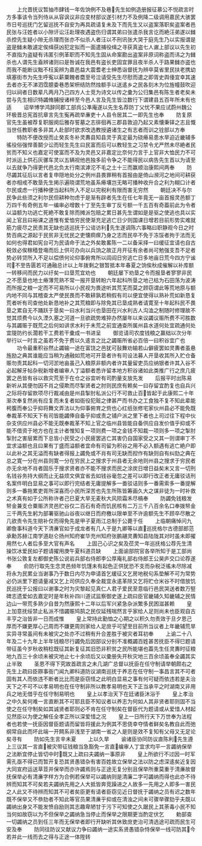 <!-- { "loadSidebar": true } -->
　　上允晋抚议暂抽市肆钱一年佐饷例不及巷先生如例造册报征慕公不悦疏言时方多事该令当列侍从从容讽议非应变材部议遂引材力不及例降二级调用嘉民大骇罢市日号巡抚门乞留巡抚不自安为再具疏请复未及下而先生又以盗案落职矣盗案者邑民张与汪姓者以小隙讦讼汪赴理夜遇盗伤归谓其弟曰张遣杀我言讫而絶汪弟遂以雠杀控先生疑小隙无杀理而张亦不似杀人者汪以不刑讯张大哭于庭先生乃以实报谓是盗是雠未敢遽定俟缉获凶犯定拟而一面遣捕役缉之寻获真盗七人谳上部议以先生初不直指为盗疑有讳匿引例革职而不知先生固从命案勘出盗案非原词称盗而讳之为雠杀也人谓先生盍辨诸则曰是咎诚在我邑有盗长吏固宜罪且夜半杀人于路果雠亦盗也而我不能断议黜不枉奚辨为嘉邑益大震耆老士绅悉诣督抚为辨卒莫省里民扶老携幼填塞街市为先生呼寃以薪粟餽者麕至号泣请受先生尽慰而遣之即胥史舆儓宜幸其速去者亦无不涕泗霑臆委巷悉架枅结防然烛额手以送逺乡之民各刻木为位旌幢鼓吹迎归以祠者日数辈凡两月乃己四方人士竞为诗文以传之彚为公归集邑有陈生者老矣未尝与先生相识特蠲脩脯授诸梓至今邑人言及先生皆泣数行下谓建县五百年所未有也适
　　诏举博学鸿辞同郡工部呉公凖庵遂以先生名荐防丁父忧不果应试蔚州魏公环极晋总宪首抗章言先生寃再疏举亷吏十人县令居其二一即先生也奉
　　防复原官先生虽被荐复职服阕后雅存誓墓之志徘徊再三郡县敦迫乃起又素懐秉铎之志且慨当世任教职者多非其人赴部时欲求改选教授遴诸生之有志者而训之铨部以方奉
　　特防不便改授而止癸亥冬补灵夀县知县灵于真定最为硗瘠易患水旱迫近畿辅多徭役俗强悍善鬬少讼而轻生先生曰民富而后可以教轻生之习禁令尤严然未尽絶者民贫而不知义也嘉定可使富而不及为灵邑又非嘉定比奈何力言于上官非大恤民力不可时派运上供石灰骡车灵以五辆视他邑独多前令争之不能得民以病告先生首以为请至以去就争乃得更代邑北负太行南滨滹沱不毛之土十三而赢顺治康熙间两奉
　　防尽蠲其征后以言者复申隠地处分之例州县畏罪稍有首报由是倚山濒河之地间可耕获者亦相戒不敢垦先生掲示遍晓谓荒地虽系瘠壤岂无略可播种收升合之利为糊口计者尔民或虑一行播种便当起科所入不足以完税利有限而害无穷然
　　朝廷决不与尔民争此些须之利尔民但耕种勿虑于是渐有辟者先生在任七年竟无一亩首报灵邑额丁万四千有奇例五年一编审必增数十丁至先生审丁反亏额一千五百有奇葢前此为令者以溢额为功逃亡死絶不敢复除而摊派包赔之累日甚先生谓如是是驱之使逃也具以实闻上官且曰裕课之道惟有爱恤穷民使渐充足逃亡日少则国课日增若目前形势实难就筋力疲尽之民责其无缺也适巡抚于公谘访利先生遂调陈六事略曰职静观今日之时势百病之源起于民贫非无忧民之吏懐痌瘝乃身之志而民卒不免于冻馁者拘于法而无如何也得君如宪台可为民请命于法之外矣敢畧陈一二以备采择一曰缓征宜请也自古税敛必俟稼穑登塲而后上供可办向以兵饷之故正月开征有余者尚可勉强支吾不足者势必转贷所入不足以偿偾何论仰事俯育所以闾阎日穷逃亡日多地亩日荒今四方宁谧司不至告匮若可通融总计以上年拨剩之银暂抵本年春夏之饷俟秋成催解以补库额一转移间而民力以纡矣一曰垦荒宜劝也
　　朝廷屡下劝垦之令而报垦者寥寥非民之不愿垦也地土瘠薄荒熟不常一报开垦转盼六年起科所垦之地己枯为石田荡为波涛而所报之粮一定而不可易所以小民视为畏途听其荒芜而莫之顾窃谓此等荒地原与额内地不同与其稽查太严使民畏而不敢耕孰若稍假有司以便宜使得以熟补荒如新恳复荒者听有司查他处新恳地补之其荒粮即与除免其已垦成熟者请寛至十年起科民不畏垦之累自无不踊跃于垦矣一曰水利当兴也垦田在兴水利古人沟洫之制随时修理故不觉其烦费今以久湮久塞之河道一旦欲疏势难猝办然屡年以来议蠲议赈所费不可胜数与其蠲赈于既荒之后何如讲求水利于未荒之前宜通查所属州县水道何处宜疏通何处宜隄防约长濶若干工费若干彚成一书进呈
　　御览请司农度钱粮之赢绌以次分年举行以一时言之虽若不免于费以久逺言之比之蠲赈所省必百倍一曰积谷宜广也
　　功令最重积谷然止蠲输一途在富饶之邑犹可鼔舞劝输若山僻疲罢如灵夀者虽悬旌励之典其谁能应当稍为通融如荒地可开垦者许有司设法募人开垦收其所入贮仓备赈勿责其起科一切河淤地亩虽己入粮原非额内者许其量留吏员应纳银者许其入谷不必起解牙帖杂税新增者编审人丁溢额者悉许留本地方积谷诸如此类推广行之庶几疲罢之邑皆有谷以救灾荒至于在仓之谷宜听有司酌量支放先发
　　后报平时出陈易新听从其便勿因不肖之侵欺而尽掣贤者之肘则民庶有赖矣一曰存留宜酌复也自兵兴之际将存留款项尽行裁减由是州县掣肘私派公行不可救止百皆起于此康熙二十年渐次奉复然尚有应复而未复者如衙役犯赃之律甚严而书办之工食独不复不知此辈能枵腹而奉公乎抑将舞文弄法以为仰事俯育之赀也心红纸张修宅家伙州县必不能免既奉裁革不知天下有司皆能蠲俸自备乎抑或责之铺户派之里下者也上司过往下程中伙杂支供应州县必不能无既奉裁革不知上官之临州县皆能自备供应自发价值乎抑或不能不借资于地方也在主计者惟知复一项则费一项之金钱不知裁一项则多一项之掣肘掣肘之害层累而下总皆小民受之小民疲罢逃亡其害仍自国家受之又其一则谓审丁不宜求溢额也且曰果有丁盛而溢额者宜命有司留为积谷之用不必入额遇有逃亡絶户即以此补之其无溢而有缺者得报上蠲免或不肖有司无缺而揑作有缺则自有纠劾之典在总之寛一分在州县则寛一分在穷民上之搜求于州县者无余地则州县之搜求于穷民者亦无余地不肖者固乐于搜求贤者亦不能不搜求而民之涂炭日增日益矣末又言一切刑名钱谷务持大纲而止无益烦文俱宜省去如钱谷毫忽之差可以即行改正者无庸驳诘刑名案件明白显易之事可以即行完结者无庸提解多一畨驳诘则多一番需索多一番提解则多一番拖累吏胥所深喜而小民所深苦也先生所陈皆筹画久大之谋非徒为一时补救之术真有如于公所称许者己巳夏大旱无麦秋大风陨霜禾尽槁奉
　　防蠲免钱粮发帑金兼支仓粟赈济灵邑贮谷仅二百石有奇而饥民核有二万三千八百余名口奉拨帑金三千两先生躬为部署驱驰山谷夜以继日而府檄以限单至不许逾额先生不顾卒尽散之几欲责令先生赔补仅而得免先是甲子夏雨江总制于公薨于任
　　上临朝痛悼问九卿詹事科道今天下清亷官如于成龙者有几人于是九卿等以直巡抚格尔古德部郎范承勳苏赫江南学道赵仑扬州知府崔华充州知府张鹏翮灵夀知县陆陇其对时虽未即擢用然七人者后多至大官有声名
　　上固己心识之矣及莅灵一年巡抚格公荐先生清操饮冰爱民如子题请擢用庚午夏科道员缺
　　上面谕部院官各举所知于是工部尚书张公敦复左都御史陈公说岩兵部右侍郎李公厚庵礼部右侍郎王公昊庐交口论荐遂奉
　　俞防行取先生念灵邑频年饥馑未有起色正供犹恐不支而杂税泛徭未尽除减将永为民累业当谢事乃于数日内尽为申请首乞缓征又乞房地税句系垫解不可为常势必仍派里下题请量减又乞上司供应久奉全裁宜永逺革除又乞将贮仓米谷不时借放饥民巡抚于公报曰以谢事之时为灾黎起见真仁人君子爱民至意临行邑民哭送者数万竪碑志遗爱如去嘉定时是年秋补四川道试监察御史遂上疏曰臣官畿辅久知畿辅之民情边山一带荒多熟少自昔为然康熙十二年以后军兴紧急杂派繁多民困滋甚赖
　　皇上加意抚绥禁止私派不惜蠲赈鸠鹄之民仅延残喘然言乎家给人足则尚未也臣观自古丰亨之治皆非一日而成惟
　　皇上常持此勤恤之心期之以积久勿责效于旦夕恩己厚而不嫌更厚心己周而不嫌更周则家给人足庻乎可望至目前所当议者上年畿辅荒旱实异寻常虽间有未被灾之处亦不过稍有升合差胜于被灾者耳初奉
　　上谕二十八年及二十九年上半年钱粮尽行蠲免后因部议分别不准概蠲百姓甚苦抚臣不得巳题请带征虽今岁秋收稍稔既征其新复征其旧恐非积贫之民所能堪也葢先生任灵夀时征粮地九百三十余顷未被灾地止七十余顷后又以彚册失开秋灾地三百余顷虽奉全蠲其实止半致
　　圣恩不得下究故首疏言之未几湖广总督以抚臣在任守制请举朝颇右之先生上疏曰臣辧事衙门闻九卿科道防议湖南巡抚于养志在任守制一事昌言其不可者固有其人而依违不断者比比而是臣窃怪之此明白显易之事有何可疑而依违若是夫治天下之不可不以孝易明也在任守制非所以教孝易明也天下正当承平之时湖南又非用兵之地无借乎在任守制易明也
　　皇上以孝治天下在廷诸臣沐浴于
　　皇上孝治之中久矣何难一言直断其不可耶且臣不知议者以养志为何如人其非贤者耶则固不当使之在任守制矣如其诚贤者耶则必不肯在任守制矣在督臣代为题请或从爱惜人材起见然臣以为使之解任全孝正所以深爱惜之况
　　皇上一日所行天下万世奉为法程者也若使一抚臣因督臣题请而留皆将援此为例其不思侥幸夺情者鲜矣名教自此而弛纲常自此而坏此端一开闗系非浅至于湖南一省之人是则是效不复知有父母又无足论矣寻有
　　防如先生言辛未夏
　　上以久旱
　　谕诸臣协同防议直陈利先生遵上三议其一言直被灾带征钱粮当急豁免一言直编审人丁宜求均平一言蠲纳保举之法断宜停止皆切中时既又上疏曰夫蠲纳一事原非
　　皇上所欲行不过因一时军需孔亟不得已而暂开复恐其贤愚错杂有害百姓故立保举之法以防之虑深逺矣近复因大同宣府运送草荳并保举而亦许蠲焉则与正途无复分别且保举所重莫重于清亷故督抚保举必有清亷字样方为合例若保举可以蠲纳则是清廉二字可蠲纳而得也此亦不待辨而知其不可矣若夫蠲纳先用之人大抵皆奔竞躁进之人故多一先用之人即多一害民之人此又不待辨而知其不可者矣臣更有请者臣窃见近日督抚于蠲纳之员有迟之数年既不保举又不叅劾者不知此等官员果清亷乎抑或在清浊之间未可骤举骤劾乎夫既以蠲纳出身又不能发愤自励则其志趣卑陋甘于污下可知使之久踞民上其荼毒小民不知当何如故窃以为不但保举之蠲纳急当停止而保举之限期更当酌定伏乞
　　勅部查一切蠲纳之员到任三年而无保举者即行开缺听其休致庻吏治可清选途可疏而民生可安及奉
　　防同往防议又献议力争曰蠲纳一途实系贤愚错杂恃保举一线可防其今若并此一线而去之得与正途一体陞转
